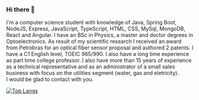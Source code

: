 ### Hi there 👋
I'm a computer science student with knowledge of Java, Spring Boot, NodeJS, Express, JavaScript, TypeScript, HTML, CSS, MySql, MongoDB, React and Angular. I have an BSc in Physics, a master and doctor degrees in Optoelectronics. As result of my scientific research I received an award from Petrobras for an optical fiber sensor proposal and authored 2 patents. I have a C1 English level, TOEIC 965/990. I also have a long time experience as part time college professor. I also have more than 15 years of experience as a technical representative and as an administrator of a small sales business with focus on the utilities segment (water, gas and eletricity).<br>
I would be glad to contact with you.

<!--
**jonatasrossetto/jonatasrossetto** is a ✨ _special_ ✨ repository because its `README.md` (this file) appears on your GitHub profile.

Here are some ideas to get you started:

- 🔭 I’m currently working on ...
- 🌱 I’m currently learning ...
- 👯 I’m looking to collaborate on ...
- 🤔 I’m looking for help with ...
- 💬 Ask me about ...
- 📫 How to reach me: ...
- 😄 Pronouns: ...
- ⚡ Fun fact: ...
-->

[![Top Langs](https://github-readme-stats.vercel.app/api/top-langs/?username=jonatasrossetto&langs_count=8)](https://github.com/anuraghazra/github-readme-stats)  



